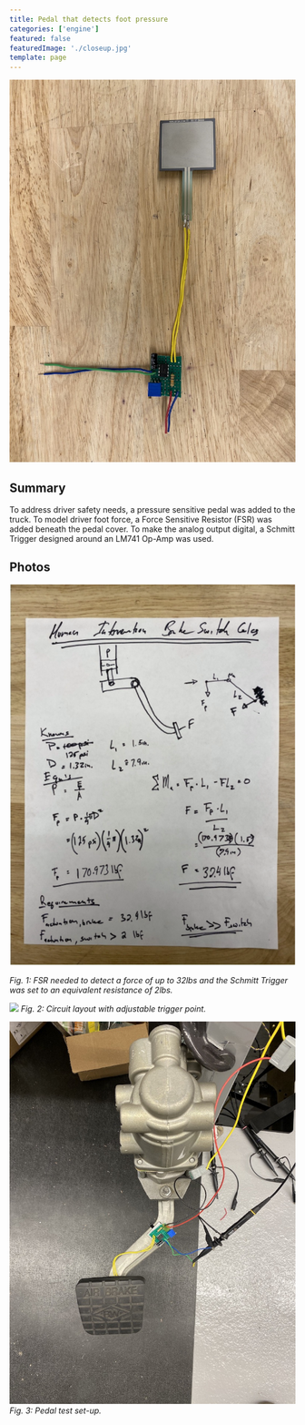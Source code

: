 ```yaml
---
title: Pedal that detects foot pressure
categories: ['engine']
featured: false
featuredImage: './closeup.jpg'
template: page
---
```

![](completed.jpg)

## Summary
To address driver safety needs, a pressure sensitive pedal was added to the truck. To model driver foot force, a Force Sensitive Resistor (FSR) was added beneath the pedal cover. To make the analog output digital, a Schmitt Trigger designed around an LM741 Op-Amp was used.


## Photos
![](envelopecalcs.png)

*Fig. 1: FSR needed to detect a force of up to 32lbs and the Schmitt Trigger was set to an equivalent resistance of 2lbs.*

![](closeup.JPEG)
*Fig. 2: Circuit layout with adjustable trigger point.*

![](pedal2.jpg)
*Fig. 3: Pedal test set-up.*
